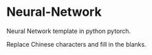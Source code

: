 # Neural-Network
Neural Network template in python pytorch. 

Replace Chinese characters and fill in the blanks.
